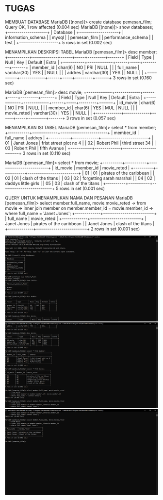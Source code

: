 # TUGAS

MEMBUAT DATABASE
MariaDB [(none)]> create database pemesan_film;
Query OK, 1 row affected (0.004 sec)
MariaDB [(none)]> show databases;
+--------------------+
| Database           |
+--------------------+
| information_schema |
| mysql              |
| pemesan_film       |
| performance_schema |
| test               |
+--------------------+
5 rows in set (0.002 sec)


MENAMPILKAN DESKRIPSI TABEL
MariaDB [pemesan_film]> desc member;
+-----------+-------------+------+-----+---------+-------+
| Field     | Type        | Null | Key | Default | Extra |
+-----------+-------------+------+-----+---------+-------+
| member_id | char(9)     | NO   | PRI | NULL    |       |
| full_name | varchar(30) | YES  |     | NULL    |       |
| addres    | varchar(30) | YES  |     | NULL    |       |
+-----------+-------------+------+-----+---------+-------+
3 rows in set (0.160 sec)


MariaDB [pemesan_film]> desc movie;
+-------------+-------------+------+-----+---------+-------+
| Field       | Type        | Null | Key | Default | Extra |
+-------------+-------------+------+-----+---------+-------+
| id_movie    | char(6)     | NO   | PRI | NULL    |       |
| member_id   | char(6)     | YES  | MUL | NULL    |       |
| movie_reted | varchar(30) | YES  |     | NULL    |       |
+-------------+-------------+------+-----+---------+-------+
3 rows in set (0.057 sec)


MENAMPILKAN ISI TABEL
MariaDB [pemesan_film]> select * from member;
+-----------+-------------+------------------------+
| member_id | full_name   | addres                 |
+-----------+-------------+------------------------+
| 01        | Janet Jones | frist street plot no 4 |
| 02        | Robert Phil | third street 34        |
| 03        | Robert Phil | fifth Avanue           |
+-----------+-------------+------------------------+
3 rows in set (0.110 sec)

MariaDB [pemesan_film]> select * from movie;
+----------+-----------+--------------------------+
| id_movie | member_id | movie_reted              |
+----------+-----------+--------------------------+
| 01       | 01        | pirates of the caribbean |
| 02       | 01        | clash of the titans      |
| 03       | 02        | forgetting sarah marshal |
| 04       | 02        | daddys little girls      |
| 05       | 03        | clash of the titans      |
+----------+-----------+--------------------------+
5 rows in set (0.001 sec)


QUERY UNTUK MENAMPILKAN NAMA DAN PESANAN 
MariaDB [pemesan_film]> select member.full_name, movie.movie_reted
    -> from movie
    -> inner join member on member.member_id = movie.member_id
    -> where full_name = 'Janet Jones';
+-------------+--------------------------+
| full_name   | movie_reted              |
+-------------+--------------------------+
| Janet Jones | pirates of the caribbean |
| Janet Jones | clash of the titans      |
+-------------+--------------------------+
2 rows in set (0.001 sec)

![tugas1](tugas1.png)
![tugas2](tugas2.png)
![tugas3](tugas3.png)